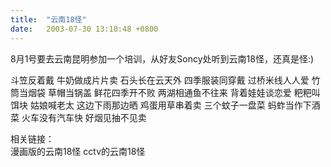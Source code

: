 ```yaml
---
title:  "云南18怪"
date:   2003-07-30 13:10:48 +0800
---
```


8月1号要去云南昆明参加一个培训，从好友Soncy处听到云南18怪，还真是怪:)  

斗笠反着戴
牛奶做成片片卖
石头长在云天外
四季服装同穿戴
过桥米线人人爱
竹筒当烟袋
草帽当锅盖
鲜花四季开不败
两湖相通鱼不往来
背着娃娃谈恋爱
粑粑叫饵块
姑娘喊老太
这边下雨那边晒
鸡蛋用草串着卖
三个蚊子一盘菜
蚂蚱当作下酒菜
火车没有汽车快
好烟见抽不见卖

相关链接：  
漫画版的云南18怪
cctv的云南18怪

